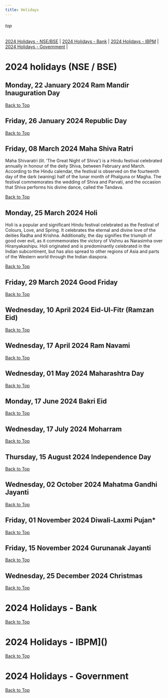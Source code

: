 ```yaml
---
title: Holidays
---
```


###### top

[2024 Holidays - NSE/BSE](#2024-holidays---NSE/BSE) | [2024 Holidays - Bank](#2024-holidays---bank) | [2024 Holidays - IBPM](#2024holidays---ibpm) | [2024 Holidays - Government](#holidays--government) | 

# 2024 holidays (NSE / BSE)

## Monday, 22 January 2024    Ram Mandir Inauguration Day

[Back to Top](#top)

## Friday, 26 January 2024    Republic Day

[Back to Top](#top)

## Friday, 08 March 2024    Maha Shiva Ratri

Maha Shivaratri (lit. 'The Great Night of Shiva') is a Hindu festival celebrated annually in honour of the deity Shiva, between February and March. According to the Hindu calendar, the festival is observed on the fourteenth day of the dark (waning) half of the lunar month of Phalguna or Magha. The festival commemorates the wedding of Shiva and Parvati, and the occasion that Shiva performs his divine dance, called the Tandava.

[Back to Top](#top)

## Monday, 25 March 2024    Holi

Holi is a popular and significant Hindu festival celebrated as the Festival of Colours, Love, and Spring. It celebrates the eternal and divine love of the deities Radha and Krishna. Additionally, the day signifies the triumph of good over evil, as it commemorates the victory of Vishnu as Narasimha over Hiranyakashipu. Holi originated and is predominantly celebrated in the Indian subcontinent, but has also spread to other regions of Asia and parts of the Western world through the Indian diaspora.

[Back to Top](#top)

## Friday, 29 March 2024    Good Friday

[Back to Top](#top)

## Wednesday, 10 April 2024    Eid-Ul-Fitr (Ramzan Eid)

[Back to Top](#top)

## Wednesday, 17 April 2024    Ram Navami

[Back to Top](#top)

## Wednesday, 01 May 2024    Maharashtra Day

[Back to Top](#top)

## Monday, 17 June 2024    Bakri Eid

[Back to Top](#top)

## Wednesday, 17 July 2024    Moharram

[Back to Top](#top)

## Thursday, 15 August 2024    Independence Day

[Back to Top](#top)

## Wednesday, 02 October 2024    Mahatma Gandhi Jayanti

[Back to Top](#top)

## Friday, 01 November 2024    Diwali-Laxmi Pujan*

[Back to Top](#top)

## Friday, 15 November 2024    Gurunanak Jayanti

[Back to Top](#top)

## Wednesday, 25 December 2024    Christmas

[Back to Top](#top)

# 2024 Holidays - Bank
[Back to Top](#top)

# 2024 Holidays - IBPM]()
[Back to Top](#top)

# 2024 Holidays - Government
[Back to Top](#top)